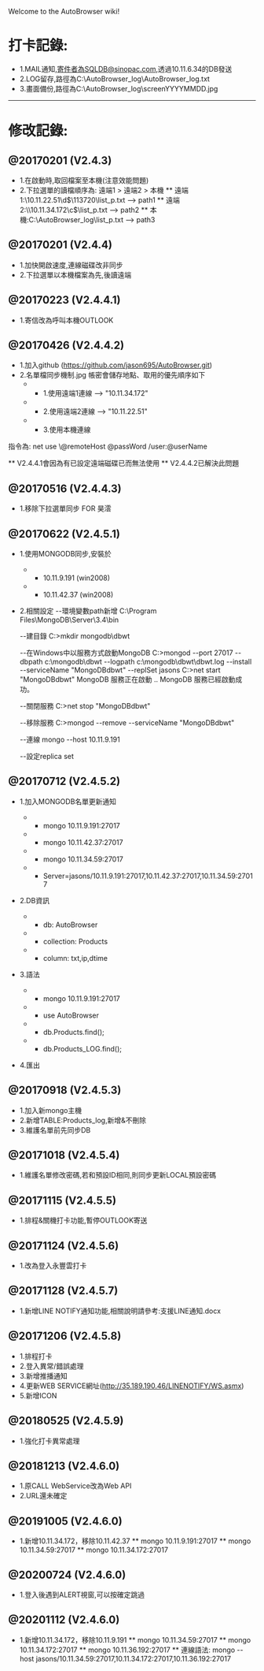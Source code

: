 Welcome to the AutoBrowser wiki!
# 打卡記錄:
* 1.MAIL通知,寄件者為SQLDB@sinopac.com,透過10.11.6.34的DB發送
* 2.LOG留存,路徑為C:\AutoBrowser_log\AutoBrowser_log.txt
* 3.畫面備份,路徑為C:\AutoBrowser_log\screenYYYYMMDD.jpg

------------------------------
# 修改記錄:
## @20170201 (V2.4.3)
* 1.在啟動時,取回檔案至本機(注意效能問題)
* 2.下拉選單的讀檔順序為: 遠端1 > 遠端2 > 本機
  ** 遠端1:\\10.11.22.51\d$\113720\list_p.txt --> path1
  ** 遠端2:\\10.11.34.172\c$\list_p.txt --> path2
  ** 本機:C:\\AutoBrowser_log\\list_p.txt --> path3

## @20170201 (V2.4.4)
* 1.加快開啟速度,連線磁碟改非同步
* 2.下拉選單以本機檔案為先,後讀遠端

## @20170223 (V2.4.4.1)
* 1.寄信改為呼叫本機OUTLOOK

## @20170426 (V2.4.4.2)
* 1.加入github (https://github.com/jason695/AutoBrowser.git)
* 2.名單檔同步機制.jpg
帳密會儲存地點、取用的優先順序如下
	* * 1.使用遠端1連線 --> "10.11.34.172"
	* * 2.使用遠端2連線 --> "10.11.22.51"
	* * 3.使用本機連線

指令為:
net use \\@remoteHost @passWord /user:@userName

** V2.4.4.1會因為有已設定遠端磁碟已而無法使用
** V2.4.4.2已解決此問題

## @20170516 (V2.4.4.3)
* 1.移除下拉選單同步 FOR 昊澐

## @20170622 (V2.4.5.1)
* 1.使用MONGODB同步,安裝於
	* * 10.11.9.191 (win2008)
	* * 10.11.42.37 (win2008)

* 2.相關設定
	--環境變數path新增
	C:\Program Files\MongoDB\Server\3.4\bin

	--建目錄
	C:\>mkdir mongodb\dbwt

	--在Windows中以服務方式啟動MongoDB
	C:\>mongod --port 27017 --dbpath c:\mongodb\dbwt --logpath c:\mongodb\dbwt\dbwt.log --install --serviceName "MongoDBdbwt" --replSet jasons
	C:\>net start "MongoDBdbwt"
	MongoDB 服務正在啟動 ..
	MongoDB 服務已經啟動成功。

	--關閉服務
	C:\>net stop "MongoDBdbwt"

	--移除服務
	C:\>mongod --remove --serviceName "MongoDBdbwt"

	--連線
	mongo --host 10.11.9.191

	--設定replica set

## @20170712 (V2.4.5.2)
* 1.加入MONGODB名單更新通知
	* * mongo 10.11.9.191:27017
	* * mongo 10.11.42.37:27017
	* * mongo 10.11.34.59:27017
	* * Server=jasons/10.11.9.191:27017,10.11.42.37:27017,10.11.34.59:27017
* 2.DB資訊
	* * db: AutoBrowser
	* * collection: Products
	* * column: txt,ip,dtime
* 3.語法
	* * mongo 10.11.9.191:27017
	* * use AutoBrowser
	* * db.Products.find();
	* * db.Products_LOG.find();

* 4.匯出
	

## @20170918 (V2.4.5.3)
* 1.加入新mongo主機
* 2.新增TABLE:Products_log,新增&不刪除
* 3.維護名單前先同步DB

## @20171018 (V2.4.5.4)
* 1.維護名單修改密碼,若和預設ID相同,則同步更新LOCAL預設密碼

## @20171115 (V2.4.5.5)
* 1.排程&關機打卡功能,暫停OUTLOOK寄送

## @20171124 (V2.4.5.6)
* 1.改為登入永豐雲打卡

## @20171128 (V2.4.5.7)
* 1.新增LINE NOTIFY通知功能,相關說明請參考:支援LINE通知.docx

## @20171206 (V2.4.5.8)
* 1.排程打卡
* 2.登入異常/錯誤處理
* 3.新增推播通知
* 4.更新WEB SERVICE網址(http://35.189.190.46/LINENOTIFY/WS.asmx)
* 5.新增ICON

## @20180525 (V2.4.5.9)
* 1.強化打卡異常處理

## @20181213 (V2.4.6.0)
* 1.原CALL WebService改為Web API
* 2.URL還未確定

## @20191005 (V2.4.6.0)
* 1.新增10.11.34.172，移除10.11.42.37
    ** mongo 10.11.9.191:27017
    ** mongo 10.11.34.59:27017
    ** mongo 10.11.34.172:27017

## @20200724 (V2.4.6.0)
* 1.登入後遇到ALERT視窗,可以按確定跳過

## @20201112 (V2.4.6.0)
* 1.新增10.11.34.172，移除10.11.9.191
    ** mongo 10.11.34.59:27017
    ** mongo 10.11.34.172:27017
    ** mongo 10.11.36.192:27017
    ** 連線語法: mongo --host jasons/10.11.34.59:27017,10.11.34.172:27017,10.11.36.192:27017

